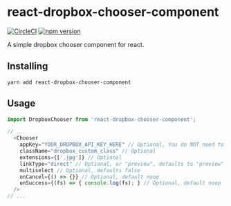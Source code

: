 # react-dropbox-chooser-component

[![CircleCI](https://circleci.com/gh/BolsteDev/react-dropbox-chooser.svg?style=svg)](https://circleci.com/gh/BolsteDev/react-dropbox-chooser) [![npm version](https://badge.fury.io/js/react-dropbox-chooser.svg)](https://badge.fury.io/js/react-dropbox-chooser)

A simple dropbox chooser component for react.

## Installing

```
yarn add react-dropbox-chooser-component
```

## Usage

```js
import DropboxChooser from 'react-dropbox-chooser-component';

// ...
  <Chooser
    appKey="YOUR_DROPBOX_API_KEY_HERE" // Optional, You do NOT need to provide a key when mounting. Once a key is set, then the component will mount Dropbox
    className="dropbox_custom_class" // Optional
    extensions={['.jpg']} // Optional
    linkType="direct" // Optional, or "preview", defaults to "preview"
    multiselect // Optional, defaults false
    onCancel={() => {}} // Optional, default noop
    onSuccess={(fs) => { console.log(fs); } // Optional, default noop
  />
// ...
```
